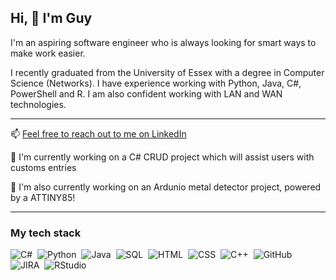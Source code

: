 ## Hi, 👋 I'm Guy

I'm an aspiring software engineer who is always looking for smart ways to make work easier.

I recently graduated from the University of Essex with a degree in Computer Science (Networks). I have experience working with Python, Java, C#, PowerShell and R. I am also confident working with LAN and WAN technologies.

----

📫 [Feel free to reach out to me on LinkedIn](https://www.linkedin.com/in/guyjjacobs/)

🔭 I'm currently working on a C# CRUD project which will assist users with customs entries

💍 I'm also currently working on an Ardunio metal detector project, powered by a ATTINY85! 

----

### My tech stack

![C#](https://img.shields.io/badge/-C%23-05122A?style=flat&logo=csharp)&nbsp;
![Python](https://img.shields.io/badge/-Python-05122A?style=flat&logo=python)&nbsp;
![Java](https://img.shields.io/badge/-Java-05122A?style=flat&logo=Java&logoColor=orange)&nbsp;
![SQL](https://img.shields.io/badge/-SQL-05122A?style=flat&logo=MySQL&logoColor=white)&nbsp;
![HTML](https://img.shields.io/badge/-HTML-05122A?style=flat&logo=HTML5)&nbsp;
![CSS](https://img.shields.io/badge/-CSS-05122A?style=flat&logo=CSS3&logoColor=blue)&nbsp;
![C++](https://img.shields.io/badge/-C++-05122A?style=flat&logo=C%2B%2B)&nbsp;
![GitHub](https://img.shields.io/badge/-GitHub-05122A?style=flat&logo=github&logoColor=purple)&nbsp;
![JIRA](https://img.shields.io/badge/-JIRA-05122A?style=flat&logo=JIRA)&nbsp;
![RStudio](https://img.shields.io/badge/-R%20Studio-05122A?style=flat&logo=R)&nbsp;


<!--
**guyjac/guyjac** is a ✨ _special_ ✨ repository because its `README.md` (this file) appears on your GitHub profile.

Here are some ideas to get you started:

-  I’m currently working on ...
- 🌱 I’m currently learning ...
- 👯 I’m looking to collaborate on ...
- 🤔 I’m looking for help with ...
- 💬 Ask me about ...
- How to reach me: ...
- 😄 Pronouns: ...
- ⚡ Fun fact: ...
-->
